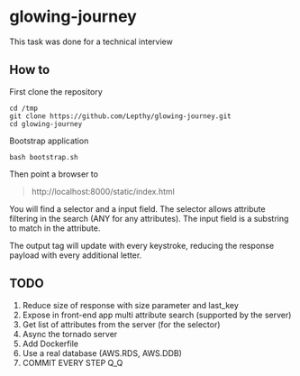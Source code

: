 # glowing-journey

This task was done for a technical interview

## How to

First clone the repository

`cd /tmp`  
`git clone https://github.com/Lepthy/glowing-journey.git`  
`cd glowing-journey`  

Bootstrap application

`bash bootstrap.sh`  

Then point a browser to
> http://localhost:8000/static/index.html

You will find a selector and a input field.
The selector allows attribute filtering in the search (ANY for any attributes).
The input field is a substring to match in the attribute.

The output tag will update with every keystroke, reducing the response payload with every additional letter.

## TODO
1. Reduce size of response with size parameter and last_key
2. Expose in front-end app multi attribute search (supported by the server)
3. Get list of attributes from the server (for the selector)
4. Async the tornado server
5. Add Dockerfile
6. Use a real database (AWS.RDS, AWS.DDB)
7. COMMIT EVERY STEP Q_Q
